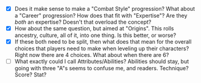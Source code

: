 - [x] Does it make sense to make a "Combat Style" progression? What about a "Career" progression? How does that fit with "Expertise"? Are they *both* an expertise? Doesn't that overload the concept?
- [x] How about the same question, but aimed at "Origins". This rolls ancestry, culture, all of it, into one thing. Is this better, or worse?
- [x] If these both need to be split, then what does that mean for the overall choices that players need to make when leveling up their characters? Right now there are 4 choices. What about when there are 6?
- [ ] What exactly could I call Attributes/Abilities? Abilities should stay, but going with three "A"s seems to confuse me, and readers. Technique? Score? Stat?